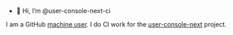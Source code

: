 - 👋 Hi, I’m @user-console-next-ci

I am a GitHub [machine user](https://docs.github.com/en/developers/overview/managing-deploy-keys#machine-users). I do CI work for the [user-console-next](https://github.com/soracom/user-console-next) project.

<!---
user-console-next-ci/user-console-next-ci is a ✨ special ✨ repository because its `README.md` (this file) appears on your GitHub profile.
You can click the Preview link to take a look at your changes.
--->
